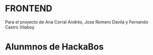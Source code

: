 # FRONTEND 
Para el proyecto de Ana Corral Andrés, Jose Romero Davila y Fernando Castro Vilaboy



# Alunmnos de HackaBos
